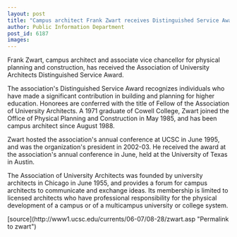 ```yaml
---
layout: post
title: "Campus architect Frank Zwart receives Distinguished Service Award"
author: Public Information Department
post_id: 6187
images:
---
```


<a name="content" id="content"></a>
<p>
  Frank Zwart, campus architect and associate vice chancellor for physical planning and construction, has received the Association of University Architects Distinguished Service Award.
</p>
<p>
  The association's Distinguished Service Award recognizes individuals who have made a significant contribution in building and planning for higher education. Honorees are conferred with the title of Fellow of the Association of University Architects. A 1971 graduate of Cowell College, Zwart joined the Office of Physical Planning and Construction in May 1985, and has been campus architect since August 1988.
</p>
<p>
  Zwart hosted the association's annual conference at UCSC in June 1995, and was the organization's president in 2002-03. He received the award at the association's annual conference in June, held at the University of Texas in Austin.
</p>
<p>
  The Association of University Architects was founded by university architects in Chicago in June 1955, and provides a forum for campus architects to communicate and exchange ideas. Its membership is limited to licensed architects who have professional responsibility for the physical development of a campus or of a multicampus university or college system.
</p>
[source](http://www1.ucsc.edu/currents/06-07/08-28/zwart.asp "Permalink to zwart")
